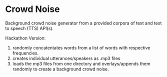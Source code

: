 Crowd Noise
==
Background crowd noise generator from a provided corpora of text and text to speech (TTS) API(s).

Hackathon Version:
1. randomly concatentates words from a list of words with respective frequencies.
2. creates individual utterances/speakers as .mp3 files
3. loads the mp3 files from one directory and overlays/appends them randomly to create a background crowd noise.

